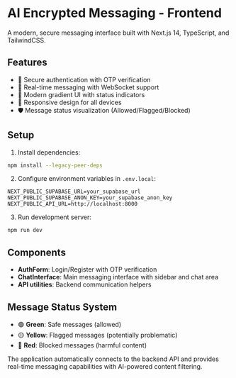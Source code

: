 # AI Encrypted Messaging - Frontend

A modern, secure messaging interface built with Next.js 14, TypeScript, and TailwindCSS.

## Features

- 🔐 Secure authentication with OTP verification
- 💬 Real-time messaging with WebSocket support
- 🎨 Modern gradient UI with status indicators
- 📱 Responsive design for all devices
- 🛡️ Message status visualization (Allowed/Flagged/Blocked)

## Setup

1. Install dependencies:
```bash
npm install --legacy-peer-deps
```

2. Configure environment variables in `.env.local`:
```
NEXT_PUBLIC_SUPABASE_URL=your_supabase_url
NEXT_PUBLIC_SUPABASE_ANON_KEY=your_supabase_anon_key
NEXT_PUBLIC_API_URL=http://localhost:8000
```

3. Run development server:
```bash
npm run dev
```

## Components

- **AuthForm**: Login/Register with OTP verification
- **ChatInterface**: Main messaging interface with sidebar and chat area
- **API utilities**: Backend communication helpers

## Message Status System

- 🟢 **Green**: Safe messages (allowed)
- 🟡 **Yellow**: Flagged messages (potentially problematic)
- 🔴 **Red**: Blocked messages (harmful content)

The application automatically connects to the backend API and provides real-time messaging capabilities with AI-powered content filtering.